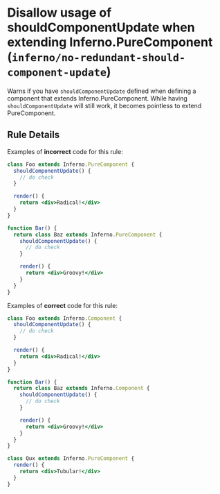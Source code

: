 # Disallow usage of shouldComponentUpdate when extending Inferno.PureComponent (`inferno/no-redundant-should-component-update`)

<!-- end auto-generated rule header -->

Warns if you have `shouldComponentUpdate` defined when defining a component that extends Inferno.PureComponent.
While having `shouldComponentUpdate` will still work, it becomes pointless to extend PureComponent.

## Rule Details

Examples of **incorrect** code for this rule:

```jsx
class Foo extends Inferno.PureComponent {
  shouldComponentUpdate() {
    // do check
  }

  render() {
    return <div>Radical!</div>
  }
}

function Bar() {
  return class Baz extends Inferno.PureComponent {
    shouldComponentUpdate() {
      // do check
    }

    render() {
      return <div>Groovy!</div>
    }
  }
}
```

Examples of **correct** code for this rule:

```jsx
class Foo extends Inferno.Component {
  shouldComponentUpdate() {
    // do check
  }

  render() {
    return <div>Radical!</div>
  }
}

function Bar() {
  return class Baz extends Inferno.Component {
    shouldComponentUpdate() {
      // do check
    }

    render() {
      return <div>Groovy!</div>
    }
  }
}

class Qux extends Inferno.PureComponent {
  render() {
    return <div>Tubular!</div>
  }
}
```
